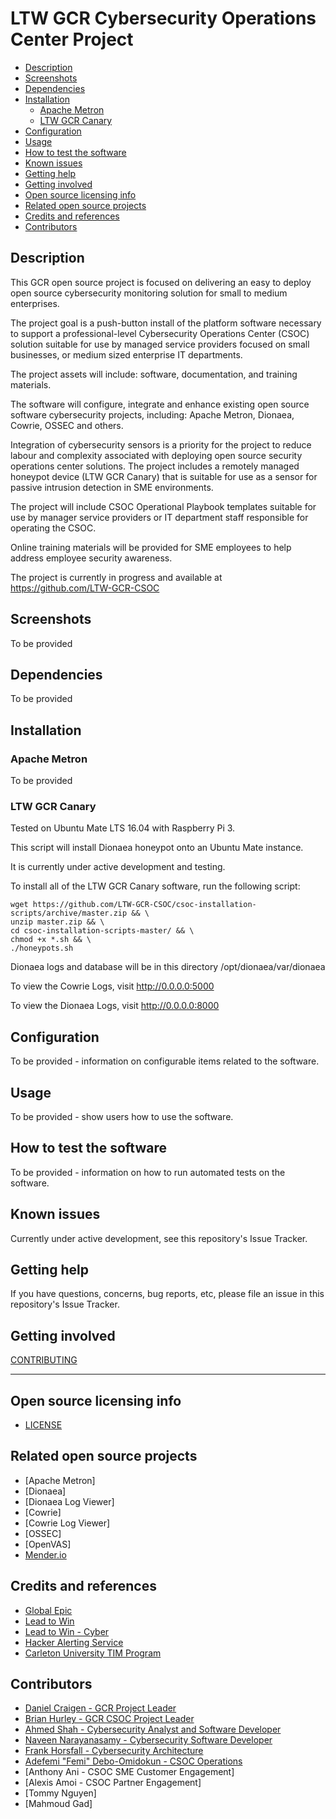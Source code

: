 # LTW GCR Cybersecurity Operations Center Project

  * [Description](#description)
  * [Screenshots](#screenshots)
  * [Dependencies](#dependencies)
  * [Installation](#installation)
    + [Apache Metron](#apache-metron)
    + [LTW GCR Canary](#ltw-gcr-canary)
  * [Configuration](#configuration)
  * [Usage](#usage)
  * [How to test the software](#how-to-test-the-software)
  * [Known issues](#known-issues)
  * [Getting help](#getting-help)
  * [Getting involved](#getting-involved)
  * [Open source licensing info](#open-source-licensing-info)
  * [Related open source projects](#related-open-source-projects)
  * [Credits and references](#credits-and-references)
  * [Contributors](#contributors)

## Description 

This GCR open source project is focused on delivering an easy to deploy open source cybersecurity monitoring solution for small to medium enterprises.  

The project goal is a push-button install of the platform software necessary to support a professional-level Cybersecurity Operations Center (CSOC) solution suitable for use by managed service providers focused on small businesses, or medium sized enterprise IT departments.

The project assets will include: software, documentation, and training materials.

The software will configure, integrate and enhance existing open source software cybersecurity projects, including: Apache Metron, Dionaea, Cowrie, OSSEC and others.   

Integration of cybersecurity sensors is a priority for the project to reduce labour and complexity associated with deploying open source security operations center solutions.  The project includes a remotely managed honeypot device (LTW GCR Canary) that is suitable for use as a sensor for passive intrusion detection in SME environments.
 
The project will include CSOC Operational Playbook templates suitable for use by manager service providers or IT department staff responsible for operating the CSOC.  

Online training materials will be provided for SME employees to help address employee security awareness. 

The project is currently in progress and available at https://github.com/LTW-GCR-CSOC

## Screenshots  

To be provided

## Dependencies

To be provided

## Installation

### Apache Metron 

To be provided

### LTW GCR Canary 

Tested on Ubuntu Mate LTS 16.04 with Raspberry Pi 3.

This script will install Dionaea honeypot onto an Ubuntu Mate instance.

It is currently under active development and testing.

To install all of the LTW GCR Canary software, run the following script:

```
wget https://github.com/LTW-GCR-CSOC/csoc-installation-scripts/archive/master.zip && \
unzip master.zip && \
cd csoc-installation-scripts-master/ && \
chmod +x *.sh && \
./honeypots.sh
```
Dionaea logs and database will be in this directory /opt/dionaea/var/dionaea
      
To view the Cowrie Logs, visit http://0.0.0.0:5000 

To view the Dionaea Logs, visit http://0.0.0.0:8000

## Configuration

To be provided - information on configurable items related to the software.

## Usage

To be provided - show users how to use the software.

## How to test the software

To be provided - information on how to run automated tests on the software.

## Known issues

Currently under active development, see this repository's Issue Tracker.

## Getting help

If you have questions, concerns, bug reports, etc, please file an issue in this repository's Issue Tracker.

## Getting involved

[CONTRIBUTING](CONTRIBUTING.md)

----

## Open source licensing info
 * [LICENSE](LICENSE)

## Related open source projects
 * [Apache Metron]
 * [Dionaea]
 * [Dionaea Log Viewer]
 * [Cowrie]
 * [Cowrie Log Viewer]
 * [OSSEC]
 * [OpenVAS]
 * [Mender.io](http://mender.io)

## Credits and references
 * [Global Epic](http://globalepic.org)
 * [Lead to Win](http://leadtowin.ca)
 * [Lead to Win - Cyber](http://lce.ltw-global.com)
 * [Hacker Alerting Service](http://globalcybersecurityresource.com)
 * [Carleton University TIM Program](http://http://timprogram.ca/)

## Contributors
 * [Daniel Craigen - GCR Project Leader](mailto:danielcraigen@cunet.carleton.ca) 
 * [Brian Hurley - GCR CSOC Project Leader](https://www.linkedin.com/in/brianrhurley/)
 * [Ahmed Shah - Cybersecurity Analyst and Software Developer](mailto:ahmed.shah@carleton.ca)
 * [Naveen Narayanasamy - Cybersecurity Software Developer](mailto:naveennarayanasamy@cmail.carleton.ca) 
 * [Frank Horsfall - Cybersecurity Architecture](mailto:frankhorsfall@cunet.carleton.ca) 
 * [Adefemi "Femi" Debo-Omidokun - CSOC Operations](https://www.linkedin.com/in/adefemi-debo-omidokun-bb19273/)
 * [Anthony Ani - CSOC SME Customer Engagement]
 * [Alexis Amoi - CSOC Partner Engagement]
 * [Tommy Nguyen]
 * [Mahmoud Gad]


